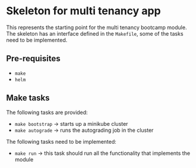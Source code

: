 # Skeleton for multi tenancy app

This represents the starting point for the multi tenancy bootcamp module.
The skeleton has an interface defined in the `Makefile`, some of the tasks need to be implemented.

## Pre-requisites

- `make`
- `helm`

## Make tasks 

The following tasks are provided:
- `make bootstrap` -> starts up a minikube cluster
- `make autograde` -> runs the autograding job in the cluster

The following tasks need to be implemented:
- `make run` -> this task should run all the functionality that implements the module